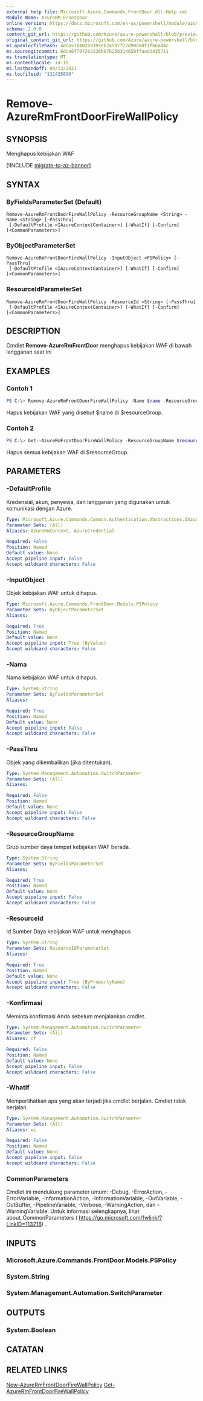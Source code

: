 ```yaml
---
external help file: Microsoft.Azure.Commands.FrontDoor.dll-Help.xml
Module Name: AzureRM.FrontDoor
online version: https://docs.microsoft.com/en-us/powershell/module/azurerm.frontdoor/remove-azurermfrontdoorfirewallpolicy
schema: 2.0.0
content_git_url: https://github.com/Azure/azure-powershell/blob/preview/src/ResourceManager/FrontDoor/Commands.FrontDoor/help/Remove-AzureRmFrontDoorFireWallPolicy.md
original_content_git_url: https://github.com/Azure/azure-powershell/blob/preview/src/ResourceManager/FrontDoor/Commands.FrontDoor/help/Remove-AzureRmFrontDoorFireWallPolicy.md
ms.openlocfilehash: 4dda510402b9395db24507f22d90da0f1fb6a44c
ms.sourcegitcommit: 6dce6f7972b2236b87b25b31465bffaad2435711
ms.translationtype: MT
ms.contentlocale: id-ID
ms.lasthandoff: 09/13/2021
ms.locfileid: "132425890"
---
```

# Remove-AzureRmFrontDoorFireWallPolicy

## SYNOPSIS
Menghapus kebijakan WAF

[!INCLUDE [migrate-to-az-banner](../../includes/migrate-to-az-banner.md)]

## SYNTAX

### ByFieldsParameterSet (Default)
```
Remove-AzureRmFrontDoorFireWallPolicy -ResourceGroupName <String> -Name <String> [-PassThru]
 [-DefaultProfile <IAzureContextContainer>] [-WhatIf] [-Confirm] [<CommonParameters>]
```

### ByObjectParameterSet
```
Remove-AzureRmFrontDoorFireWallPolicy -InputObject <PSPolicy> [-PassThru]
 [-DefaultProfile <IAzureContextContainer>] [-WhatIf] [-Confirm] [<CommonParameters>]
```

### ResourceIdParameterSet
```
Remove-AzureRmFrontDoorFireWallPolicy -ResourceId <String> [-PassThru]
 [-DefaultProfile <IAzureContextContainer>] [-WhatIf] [-Confirm] [<CommonParameters>]
```

## DESCRIPTION
Cmdlet **Remove-AzureRmFrontDoor** menghapus kebijakan WAF di bawah langganan saat ini

## EXAMPLES

### Contoh 1
```powershell
PS C:\> Remove-AzureRmFrontDoorFireWallPolicy -Name $name -ResourceGroupName $resourceGroup
```

Hapus kebijakan WAF yang disebut $name di $resourceGroup.

### Contoh 2
```powershell
PS C:\> Get--AzureRmFrontDoorFireWallPolicy -ResourceGroupName $resourceGroup | Remove-AzureRmFrontDoorFireWallPolicy
```

Hapus semua kebijakan WAF di $resourceGroup.

## PARAMETERS

### -DefaultProfile
Kredensial, akun, penyewa, dan langganan yang digunakan untuk komunikasi dengan Azure.

```yaml
Type: Microsoft.Azure.Commands.Common.Authentication.Abstractions.IAzureContextContainer
Parameter Sets: (All)
Aliases: AzureRmContext, AzureCredential

Required: False
Position: Named
Default value: None
Accept pipeline input: False
Accept wildcard characters: False
```

### -InputObject
Objek kebijakan WAF untuk dihapus.

```yaml
Type: Microsoft.Azure.Commands.FrontDoor.Models.PSPolicy
Parameter Sets: ByObjectParameterSet
Aliases:

Required: True
Position: Named
Default value: None
Accept pipeline input: True (ByValue)
Accept wildcard characters: False
```

### -Nama
Nama kebijakan WAF untuk dihapus.

```yaml
Type: System.String
Parameter Sets: ByFieldsParameterSet
Aliases:

Required: True
Position: Named
Default value: None
Accept pipeline input: False
Accept wildcard characters: False
```

### -PassThru
Objek yang dikembalikan (jika ditentukan).

```yaml
Type: System.Management.Automation.SwitchParameter
Parameter Sets: (All)
Aliases:

Required: False
Position: Named
Default value: None
Accept pipeline input: False
Accept wildcard characters: False
```

### -ResourceGroupName
Grup sumber daya tempat kebijakan WAF berada.

```yaml
Type: System.String
Parameter Sets: ByFieldsParameterSet
Aliases:

Required: True
Position: Named
Default value: None
Accept pipeline input: False
Accept wildcard characters: False
```

### -ResourceId
Id Sumber Daya kebijakan WAF untuk menghapus

```yaml
Type: System.String
Parameter Sets: ResourceIdParameterSet
Aliases:

Required: True
Position: Named
Default value: None
Accept pipeline input: True (ByPropertyName)
Accept wildcard characters: False
```

### -Konfirmasi
Meminta konfirmasi Anda sebelum menjalankan cmdlet.

```yaml
Type: System.Management.Automation.SwitchParameter
Parameter Sets: (All)
Aliases: cf

Required: False
Position: Named
Default value: None
Accept pipeline input: False
Accept wildcard characters: False
```

### -WhatIf
Memperlihatkan apa yang akan terjadi jika cmdlet berjalan.
Cmdlet tidak berjalan.

```yaml
Type: System.Management.Automation.SwitchParameter
Parameter Sets: (All)
Aliases: wi

Required: False
Position: Named
Default value: None
Accept pipeline input: False
Accept wildcard characters: False
```

### CommonParameters
Cmdlet ini mendukung parameter umum: -Debug, -ErrorAction, -ErrorVariable, -InformationAction, -InformationVariable, -OutVariable, -OutBuffer, -PipelineVariable, -Verbose, -WarningAction, dan -WarningVariable. Untuk informasi selengkapnya, lihat about_CommonParameters ( https://go.microsoft.com/fwlink/?LinkID=113216) .

## INPUTS

### Microsoft.Azure.Commands.FrontDoor.Models.PSPolicy

### System.String

### System.Management.Automation.SwitchParameter

## OUTPUTS

### System.Boolean

## CATATAN

## RELATED LINKS

[New-AzureRmFrontDoorFireWallPolicy](./New-AzureRmFrontDoorFireWallPolicy.md) 
 [Get-AzureRmFrontDoorFireWallPolicy](./Get-AzureRmFrontDoorFireWallPolicy.md)
